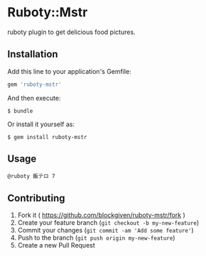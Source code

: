 # Ruboty::Mstr

ruboty plugin to get delicious food pictures.

## Installation

Add this line to your application's Gemfile:

```ruby
gem 'ruboty-mstr'
```

And then execute:

    $ bundle

Or install it yourself as:

    $ gem install ruboty-mstr

## Usage

    @ruboty 飯テロ 7

## Contributing

1. Fork it ( https://github.com/blockgiven/ruboty-mstr/fork )
2. Create your feature branch (`git checkout -b my-new-feature`)
3. Commit your changes (`git commit -am 'Add some feature'`)
4. Push to the branch (`git push origin my-new-feature`)
5. Create a new Pull Request
